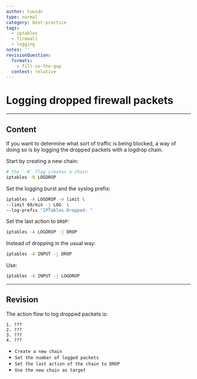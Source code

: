```yaml
---
author: tuwidc
type: normal
category: best-practice
tags:
  - iptables
  - firewall
  - logging
notes: ''
revisionQuestion:
  formats:
    - fill-in-the-gap
  context: relative
---
```


# Logging dropped firewall packets


---

## Content

If you want to determine what sort of traffic is being blocked, a way of doing so is by logging the dropped packets with a logdrop chain.

Start by creating a new chain:

```bash
# the `-N` flag creates a chain
iptables -N LOGDROP
```

Set the logging burst and the syslog prefix:

```bash
iptables -A LOGDROP -m limit \
--limit 60/min -j LOG  \
--log-prefix "IPTables-Dropped: " 
```

Set the last action to `DROP`:

```bash
iptables -A LOGDROP -j DROP
```

Instead of dropping in the usual way: 

```bash
iptables -A INPUT -j DROP
```

Use:

```bash
iptables -A INPUT -j LOGDROP
```


---

## Revision

The action flow to log dropped packets is:

```plain-text
1. ???
2. ???
3. ???
4. ???
```

- `Create a new chain`
- `Set the number of logged packets`
- `Set the last action of the chain to DROP`
- `Use the new chain as target`
